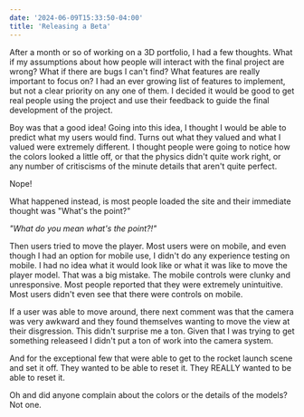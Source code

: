 ```yaml
---
date: '2024-06-09T15:33:50-04:00'
title: 'Releasing a Beta'
---
```

After a month or so of working on a 3D portfolio, I had a few thoughts. What if my assumptions about how people will interact with the final project are wrong? What if there are bugs I can't find? What features are really important to focus on? I had an ever growing list of features to implement, but not a clear priority on any one of them. I decided it would be good to get real people using the project and use their feedback to guide the final development of the project. 

Boy was that a good idea! Going into this idea, I thought I would be able to predict what my users would find. Turns out what they valued and what I valued were extremely different. I thought people were going to notice how the colors looked a little off, or that the physics didn't quite work right, or any number of critiscisms of the minute details that aren't quite perfect. 

Nope!

What happened instead, is most people loaded the site and their immediate thought was "What's the point?"

_"What do you mean what's the point?!"_

Then users tried to move the player. Most users were on mobile, and even though I had an option for mobile use, I didn't do any experience testing on mobile. I had no idea what it would look like or what it was like to move the player model. That was a big mistake. The mobile controls were clunky and unresponsive. Most people reported that they were extremely unintuitive. Most users didn't even see that there were controls on mobile. 

If a user was able to move around, there next comment was that the camera was very awkward and they found themselves wanting to move the view at their disgression. This didn't surprise me a ton. Given that I was trying to get something releaseed I didn't put a ton of work into the camera system. 

And for the exceptional few that were able to get to the rocket launch scene and set it off. They wanted to be able to reset it. They REALLY wanted to be able to reset it. 

Oh and did anyone complain about the colors or the details of the models? Not one. 

